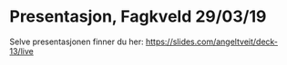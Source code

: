 # Presentasjon, Fagkveld 29/03/19

Selve presentasjonen finner du her:
https://slides.com/angeltveit/deck-13/live
